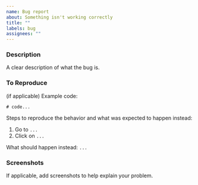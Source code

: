 ```yaml
---
name: Bug report
about: Something isn't working correctly
title: ""
labels: bug
assignees: ""
---
```


### Description
A clear description of what the bug is.

### To Reproduce

(if applicable) Example code:
```
# code...
```

Steps to reproduce the behavior and what was expected to happen instead:

1. Go to `...`
2. Click on `...`

What should happen instead: `...`

### Screenshots
If applicable, add screenshots to help explain your problem.
